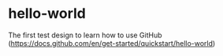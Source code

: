 # hello-world
The first test design to learn how to use GitHub (https://docs.github.com/en/get-started/quickstart/hello-world)
